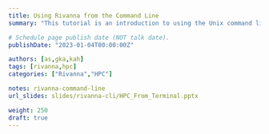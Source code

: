 ```yaml
---
title: Using Rivanna from the Command Line
summary: "This tutorial is an introduction to using the Unix command line on Rivanna."

# Schedule page publish date (NOT talk date).
publishDate: "2023-01-04T00:00:00Z"

authors: [as,gka,kah]
tags: [rivanna,hpc]
categories: ["Rivanna","HPC"]

notes: rivanna-command-line
url_slides: slides/rivanna-cli/HPC_From_Terminal.pptx 

weight: 250
draft: true
---
```


